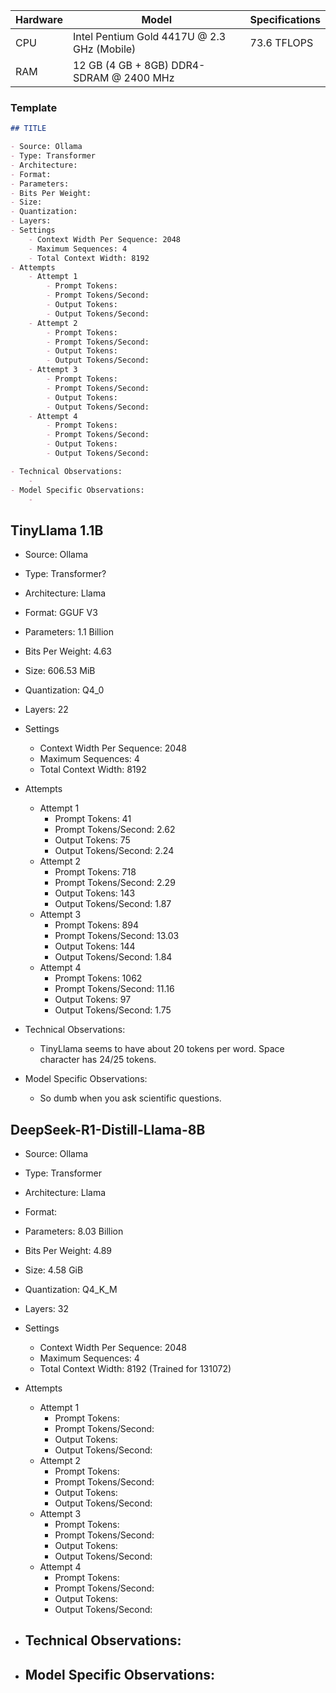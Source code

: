 | Hardware | Model                                       | Specifications |
| -------- | ------------------------------------------- | -------------- |
| CPU      | Intel Pentium Gold 4417U @ 2.3 GHz (Mobile) | 73.6 TFLOPS    |
| RAM      | 12 GB (4 GB + 8GB) DDR4-SDRAM @ 2400 MHz    |                |
### Template
```Markdown
## TITLE

- Source: Ollama
- Type: Transformer
- Architecture: 
- Format: 
- Parameters: 
- Bits Per Weight: 
- Size: 
- Quantization: 
- Layers: 
- Settings
	- Context Width Per Sequence: 2048
	- Maximum Sequences: 4
	- Total Context Width: 8192
- Attempts
	- Attempt 1
		- Prompt Tokens: 
		- Prompt Tokens/Second: 
		- Output Tokens: 
		- Output Tokens/Second: 
	- Attempt 2
		- Prompt Tokens: 
		- Prompt Tokens/Second: 
		- Output Tokens: 
		- Output Tokens/Second: 
	- Attempt 3
		- Prompt Tokens: 
		- Prompt Tokens/Second: 
		- Output Tokens: 
		- Output Tokens/Second: 
	- Attempt 4
		- Prompt Tokens: 
		- Prompt Tokens/Second: 
		- Output Tokens: 
		- Output Tokens/Second: 

- Technical Observations:
	- 
- Model Specific Observations:
	- 
```
## TinyLlama 1.1B

- Source: Ollama
- Type: Transformer?
- Architecture: Llama
- Format: GGUF V3
- Parameters: 1.1 Billion
- Bits Per Weight: 4.63
- Size: 606.53 MiB
- Quantization: Q4_0
- Layers: 22
- Settings
	- Context Width Per Sequence: 2048
	- Maximum Sequences: 4
	- Total Context Width: 8192
- Attempts
	- Attempt 1
		- Prompt Tokens: 41
		- Prompt Tokens/Second: 2.62
		- Output Tokens: 75
		- Output Tokens/Second: 2.24
	- Attempt 2
		- Prompt Tokens: 718
		- Prompt Tokens/Second: 2.29
		- Output Tokens: 143
		- Output Tokens/Second: 1.87
	- Attempt 3
		- Prompt Tokens: 894
		- Prompt Tokens/Second: 13.03
		- Output Tokens: 144
		- Output Tokens/Second: 1.84
	- Attempt 4
		- Prompt Tokens: 1062
		- Prompt Tokens/Second: 11.16
		- Output Tokens: 97
		- Output Tokens/Second: 1.75

- Technical Observations:
	- TinyLlama seems to have about 20 tokens per word. Space character has 24/25 tokens.
- Model Specific Observations:
	- So dumb when you ask scientific questions.
## DeepSeek-R1-Distill-Llama-8B

- Source: Ollama
- Type: Transformer
- Architecture: Llama
- Format: 
- Parameters: 8.03 Billion
- Bits Per Weight: 4.89
- Size: 4.58 GiB
- Quantization: Q4_K_M
- Layers: 32
- Settings
	- Context Width Per Sequence: 2048
	- Maximum Sequences: 4
	- Total Context Width: 8192 (Trained for 131072)
- Attempts
	- Attempt 1
		- Prompt Tokens: 
		- Prompt Tokens/Second: 
		- Output Tokens: 
		- Output Tokens/Second: 
	- Attempt 2
		- Prompt Tokens: 
		- Prompt Tokens/Second: 
		- Output Tokens: 
		- Output Tokens/Second: 
	- Attempt 3
		- Prompt Tokens: 
		- Prompt Tokens/Second: 
		- Output Tokens: 
		- Output Tokens/Second: 
	- Attempt 4
		- Prompt Tokens: 
		- Prompt Tokens/Second: 
		- Output Tokens: 
		- Output Tokens/Second: 

- Technical Observations:
	- 
- Model Specific Observations:
	- 